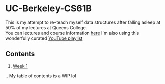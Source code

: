 # UC-Berkeley-CS61B

This is my attempt to re-teach myself data structures after falling asleep at 50% of my lectures at Queens College.  
You can lectures and course information [here](http://datastructur.es/sp16/)
I'm also using this wonderfully curated [YouTube playlist](https://www.youtube.com/playlist?list=PLPcncwcN2UkazPbL42D-RiJL7Q_Kc9zWx)  

## Contents
1. [Week 1](./week1/README.md)

.. My table of contents is a WIP lol

